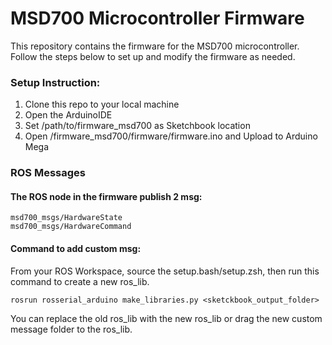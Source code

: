 # MSD700 Microcontroller Firmware

This repository contains the firmware for the MSD700 microcontroller. Follow the steps below to set up and modify the firmware as needed.

### Setup Instruction:
1. Clone this repo to your local machine
2. Open the ArduinoIDE
3. Set /path/to/firmware_msd700 as Sketchbook location
4. Open /firmware_msd700/firmware/firmware.ino and Upload to Arduino Mega

### ROS Messages

#### The ROS node in the firmware publish 2 msg:
```
msd700_msgs/HardwareState
msd700_msgs/HardwareCommand
```

#### Command to add custom msg:

From your ROS Workspace, source the setup.bash/setup.zsh, then run this command to create a new ros_lib.

```
rosrun rosserial_arduino make_libraries.py <sketckbook_output_folder>
```

You can replace the old ros_lib with the new ros_lib or drag the new custom message folder to the ros_lib.


<!-- ## Introduction
Source code and libraries that are used for MSD700 microcontroller firmware.

## How to use
1. Copy all folder in `/libraries` to your Arduino libraries folder.
2. Open `firmware.ino` in Arduino IDE. -->